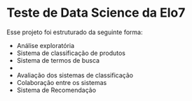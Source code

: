 # Teste de Data Science da Elo7

Esse projeto foi estruturado da seguinte forma:
<ul>
  <li>Análise exploratória </li>
  <li>Sistema de classificação de produtos </li>
  <li>Sistema de termos de busca<li>
  <li>Avaliação dos sistemas de classificação</li>
  <li>Colaboração entre os sistemas</li>
  <li>Sistema de Recomendação</li>
</ul>
